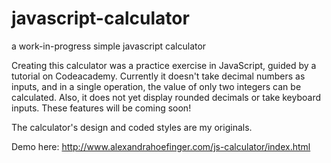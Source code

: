 javascript-calculator
=====================

a work-in-progress simple javascript calculator


Creating this calculator was a practice exercise in JavaScript, guided by a tutorial on Codeacademy. Currently it doesn't take decimal numbers as inputs, and in a single operation, the value of only two integers can be calculated. Also, it does not yet display rounded decimals or take keyboard inputs. These features will be coming soon!

The calculator's design and coded styles are my originals. 

Demo here: http://www.alexandrahoefinger.com/js-calculator/index.html
